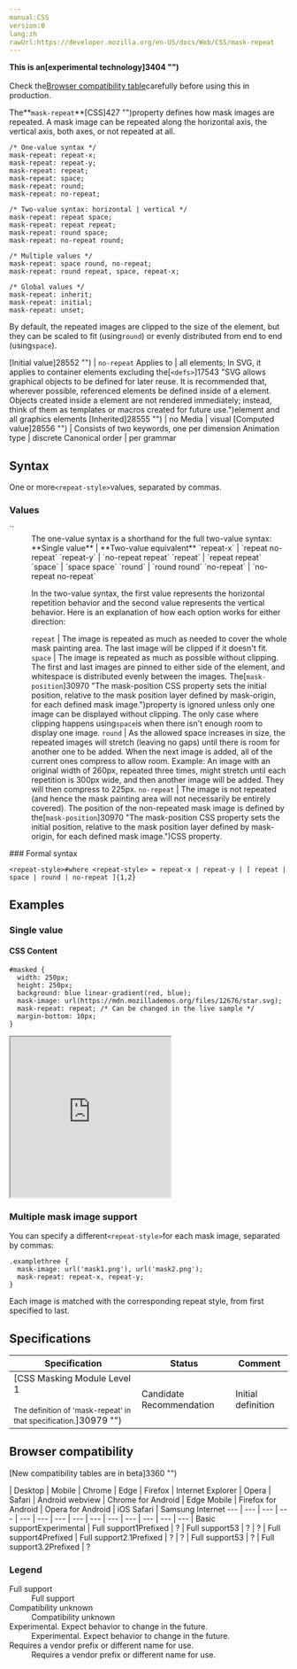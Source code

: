 ```yaml
---
manual:CSS
version:0
lang:zh
rawUrl:https://developer.mozilla.org/en-US/docs/Web/CSS/mask-repeat
---
```






**This is an[experimental technology]3404 "")**<br></br>Check the[Browser compatibility table](%35281#Browser_compatibility "")carefully before using this in production.





The**`mask-repeat`**[CSS]427 "")property defines how mask images are repeated. A mask image can be repeated along the horizontal axis, the vertical axis, both axes, or not repeated at all.


```
/* One-value syntax */
mask-repeat: repeat-x;
mask-repeat: repeat-y;
mask-repeat: repeat;
mask-repeat: space;
mask-repeat: round;
mask-repeat: no-repeat;

/* Two-value syntax: horizontal | vertical */
mask-repeat: repeat space;
mask-repeat: repeat repeat;
mask-repeat: round space;
mask-repeat: no-repeat round;

/* Multiple values */
mask-repeat: space round, no-repeat;
mask-repeat: round repeat, space, repeat-x;

/* Global values */
mask-repeat: inherit;
mask-repeat: initial;
mask-repeat: unset;
```


By default, the repeated images are clipped to the size of the element, but they can be scaled to fit (using`round`) or evenly distributed from end to end (using`space`).


[Initial value]28552 "") | `no-repeat` 
Applies to | all elements; In SVG, it applies to container elements excluding the[`<defs>`]17543 "SVG allows graphical objects to be defined for later reuse. It is recommended that, wherever possible, referenced elements be defined inside of a <defs> element. Objects created inside a <defs> element are not rendered immediately; instead, think of them as templates or macros created for future use.")element and all graphics elements 
[Inherited]28555 "") | no 
Media | visual 
[Computed value]28556 "") | Consists of two keywords, one per dimension 
Animation type | discrete 
Canonical order | per grammar 


## Syntax<a name="Syntax"></a>


One or more`<repeat-style>`values, separated by commas.


### Values<a name="Values"></a>
<dl><dt id=''>`<repeat-style>`</dt><dd>The one-value syntax is a shorthand for the full two-value syntax:</dd><dd>
**Single value** | **Two-value equivalent** 
`repeat-x` | `repeat no-repeat` 
`repeat-y` | `no-repeat repeat` 
`repeat` | `repeat repeat` 
`space` | `space space` 
`round` | `round round` 
`no-repeat` | `no-repeat no-repeat` 

In the two-value syntax, the first value represents the horizontal repetition behavior and the second value represents the vertical behavior. Here is an explanation of how each option works for either direction:</dd><dd>
`repeat` | The image is repeated as much as needed to cover the whole mask painting area. The last image will be clipped if it doesn&#39;t fit. 
`space` | The image is repeated as much as possible without clipping. The first and last images are pinned to either side of the element, and whitespace is distributed evenly between the images. The[`mask-position`]30970 "The mask-position CSS property sets the initial position, relative to the mask position layer defined by mask-origin, for each defined mask image.")property is ignored unless only one image can be displayed without clipping. The only case where clipping happens using`space`is when there isn&#39;t enough room to display one image. 
`round` | As the allowed space increases in size, the repeated images will stretch (leaving no gaps) until there is room for another one to be added. When the next image is added, all of the current ones compress to allow room. Example: An image with an original width of 260px, repeated three times, might stretch until each repetition is 300px wide, and then another image will be added. They will then compress to 225px. 
`no-repeat` | The image is not repeated (and hence the mask painting area will not necessarily be entirely covered). The position of the non-repeated mask image is defined by the[`mask-position`]30970 "The mask-position CSS property sets the initial position, relative to the mask position layer defined by mask-origin, for each defined mask image.")CSS property. 

</dd></dl>
### Formal syntax<a name="Formal_syntax"></a>

```
<repeat-style>#where <repeat-style> = repeat-x | repeat-y | [ repeat | space | round | no-repeat ]{1,2}
```

## Examples<a name="Examples"></a>

### Single value<a name="Single_value"></a>

#### CSS Content<a name="CSS_Content"></a>

```
#masked {
  width: 250px;
  height: 250px;
  background: blue linear-gradient(red, blue);
  mask-image: url(https://mdn.mozillademos.org/files/12676/star.svg);
  mask-repeat: repeat; /* Can be changed in the live sample */
  margin-bottom: 10px;
} 

```


<iframe src='https://mdn.mozillademos.org/en-US/docs/Web/CSS/mask-repeat$samples/Single_value?revision=1331130' width='290px' height='290px'></iframe>



### Multiple mask image support<a name="Multiple_mask_image_support"></a>


You can specify a different`<repeat-style>`for each mask image, separated by commas:


```
.examplethree {
  mask-image: url('mask1.png'), url('mask2.png');
  mask-repeat: repeat-x, repeat-y;
}
```


Each image is matched with the corresponding repeat style, from first specified to last.


## Specifications<a name="Specifications"></a>

Specification | Status | Comment 
 ---  |  ---  |  ---  | 
[CSS Masking Module Level 1<br></br><small>The definition of &#39;mask-repeat&#39; in that specification.</small>]30979 "") | Candidate Recommendation | Initial definition 


## Browser compatibility<a name="Browser_compatibility"></a>




[New compatibility tables are in beta<i></i>]3360 "")

 | <abbr>Desktop<i></i></abbr> | <abbr>Mobile<i></i></abbr> 
 | <abbr>Chrome<i></i></abbr> | <abbr>Edge<i></i></abbr> | <abbr>Firefox<i></i></abbr> | <abbr>Internet Explorer<i></i></abbr> | <abbr>Opera<i></i></abbr> | <abbr>Safari<i></i></abbr> | <abbr>Android webview<i></i></abbr> | <abbr>Chrome for Android<i></i></abbr> | <abbr>Edge Mobile<i></i></abbr> | <abbr>Firefox for Android<i></i></abbr> | <abbr>Opera for Android<i></i></abbr> | <abbr>iOS Safari<i></i></abbr> | <abbr>Samsung Internet<i></i></abbr> 
 ---  |  ---  |  ---  |  ---  |  ---  |  ---  |  ---  |  ---  |  ---  |  ---  |  ---  |  ---  |  ---  |  ---  | 
Basic support<abbr>Experimental<i></i></abbr> | <abbr>Full support</abbr>1<abbr>Prefixed<i></i></abbr> | <abbr>?</abbr> | <abbr>Full support</abbr>53 | <abbr>?</abbr> | <abbr>?</abbr> | <abbr>Full support</abbr>4<abbr>Prefixed<i></i></abbr> | <abbr>Full support</abbr>2.1<abbr>Prefixed<i></i></abbr> | <abbr>?</abbr> | <abbr>?</abbr> | <abbr>Full support</abbr>53 | <abbr>?</abbr> | <abbr>Full support</abbr>3.2<abbr>Prefixed<i></i></abbr> | <abbr>?</abbr> 


### Legend<a name="Legend"></a>
<dl><dt id=''><abbr>Full support</abbr></dt><dd>Full support</dd><dt id=''><abbr>Compatibility unknown</abbr></dt><dd>Compatibility unknown</dd><dt id=''><abbr>Experimental. Expect behavior to change in the future.<i></i></abbr></dt><dd>Experimental. Expect behavior to change in the future.</dd><dt id=''><abbr>Requires a vendor prefix or different name for use.<i></i></abbr></dt><dd>Requires a vendor prefix or different name for use.</dd></dl>







